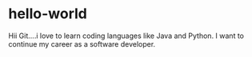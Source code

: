 # hello-world

Hii Git....i love to learn coding languages like Java and Python.
I want to continue my career as a software developer.
